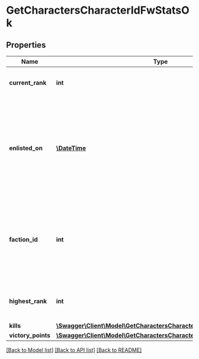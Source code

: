 # GetCharactersCharacterIdFwStatsOk

## Properties
Name | Type | Description | Notes
------------ | ------------- | ------------- | -------------
**current_rank** | **int** | The given character&#x27;s current faction rank | [optional] 
**enlisted_on** | [**\DateTime**](\DateTime.md) | The enlistment date of the given character into faction warfare. Will not be included if character is not enlisted in faction warfare | [optional] 
**faction_id** | **int** | The faction the given character is enlisted to fight for. Will not be included if character is not enlisted in faction warfare | [optional] 
**highest_rank** | **int** | The given character&#x27;s highest faction rank achieved | [optional] 
**kills** | [**\Swagger\Client\Model\GetCharactersCharacterIdFwStatsKills**](GetCharactersCharacterIdFwStatsKills.md) |  | 
**victory_points** | [**\Swagger\Client\Model\GetCharactersCharacterIdFwStatsVictoryPoints**](GetCharactersCharacterIdFwStatsVictoryPoints.md) |  | 

[[Back to Model list]](../../README.md#documentation-for-models) [[Back to API list]](../../README.md#documentation-for-api-endpoints) [[Back to README]](../../README.md)

